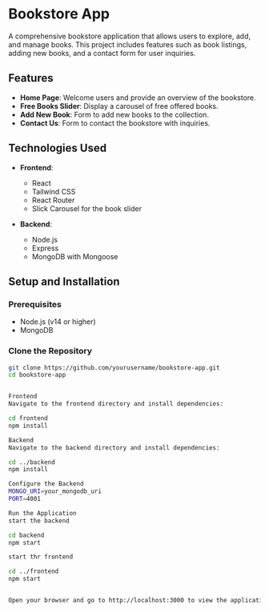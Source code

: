 # Bookstore App

A comprehensive bookstore application that allows users to explore, add, and manage books. This project includes features such as book listings, adding new books, and a contact form for user inquiries.

## Features

- **Home Page**: Welcome users and provide an overview of the bookstore.
- **Free Books Slider**: Display a carousel of free offered books.
- **Add New Book**: Form to add new books to the collection.
- **Contact Us**: Form to contact the bookstore with inquiries.

## Technologies Used

- **Frontend**:
  - React
  - Tailwind CSS
  - React Router
  - Slick Carousel for the book slider

- **Backend**:
  - Node.js
  - Express
  - MongoDB with Mongoose

## Setup and Installation

### Prerequisites

- Node.js (v14 or higher)
- MongoDB

### Clone the Repository

```bash
git clone https://github.com/yourusername/bookstore-app.git
cd bookstore-app


Frontend
Navigate to the frontend directory and install dependencies:

cd frontend
npm install

Backend
Navigate to the backend directory and install dependencies:

cd ../backend
npm install

Configure the Backend
MONGO_URI=your_mongodb_uri
PORT=4001

Run the Application
start the backend

cd backend
npm start

start thr frontend

cd ../frontend
npm start


Open your browser and go to http://localhost:3000 to view the application.


